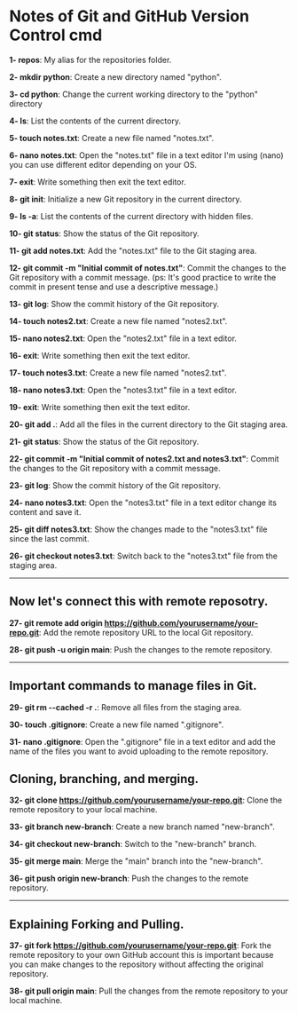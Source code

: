 # Notes of Git and GitHub Version Control cmd


**1- repos**: My alias for the repositories folder.

**2- mkdir python**: Create a new directory named "python".

**3- cd python**: Change the current working directory to the "python" directory

**4- ls**: List the contents of the current directory.

**5- touch notes.txt**: Create a new file named "notes.txt".

**6- nano notes.txt**: Open the "notes.txt" file in a text editor I'm using (nano) you can use different editor depending on your OS.

**7- exit**: Write something then exit the text editor.

**8- git init**: Initialize a new Git repository in the current directory.

**9- ls -a**: List the contents of the current directory with hidden files.

**10- git status**: Show the status of the Git repository.

**11- git add notes.txt**: Add the "notes.txt" file to the Git staging area.

**12- git commit -m "Initial commit of notes.txt"**: Commit the changes to the Git repository with a commit message. (ps: It's good practice to write the commit in present tense and use a descriptive message.)

**13- git log**: Show the commit history of the Git repository.

**14- touch notes2.txt**: Create a new file named "notes2.txt".

**15- nano notes2.txt**: Open the "notes2.txt" file in a text editor.

**16- exit**: Write something then exit the text editor.

**17- touch notes3.txt**: Create a new file named "notes2.txt".

**18- nano notes3.txt**: Open the "notes3.txt" file in a text editor.

**19- exit**: Write something then exit the text editor.

**20- git add .**: Add all the files in the current directory to the Git staging area.

**21- git status**: Show the status of the Git repository.

**22- git commit -m "Initial commit of notes2.txt and notes3.txt"**: Commit the changes to the Git repository with a commit message.

**23- git log**: Show the commit history of the Git repository.

**24- nano notes3.txt**: Open the "notes3.txt" file in a text editor change its content and save it.

**25- git diff notes3.txt**: Show the changes made to the "notes3.txt" file since the last commit.

**26- git checkout notes3.txt**: Switch back to the "notes3.txt" file from the staging area.

---

## Now let's connect this with remote reposotry.

**27- git remote add origin https://github.com/yourusername/your-repo.git**: Add the remote repository URL to the local Git repository.

**28- git push -u origin main**: Push the changes to the remote repository.

---

## Important commands to manage files in Git.

**29- git rm --cached -r .**: Remove all files from the staging area.

**30- touch .gitignore**: Create a new file named ".gitignore".

**31- nano .gitignore**: Open the ".gitignore" file in a text editor and add the name of the files you want to avoid uploading to the remote repository.

## Cloning, branching, and merging.

**32- git clone https://github.com/yourusername/your-repo.git**: Clone the remote repository to your local machine.

**33- git branch new-branch**: Create a new branch named "new-branch".

**34- git checkout new-branch**: Switch to the "new-branch" branch.

**35- git merge main**: Merge the "main" branch into the "new-branch".

**36- git push origin new-branch**: Push the changes to the remote repository.

---

## Explaining Forking and Pulling.

**37- git fork https://github.com/yourusername/your-repo.git**: Fork the remote repository to your own GitHub account this is important because you can make changes to the repository without affecting the original repository.

**38- git pull origin main**: Pull the changes from the remote repository to your local machine.
